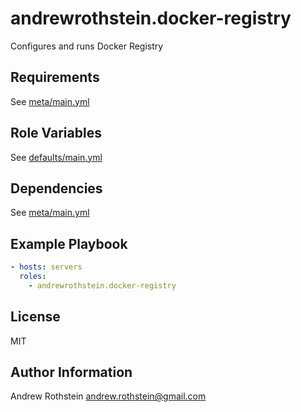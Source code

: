 andrewrothstein.docker-registry
===============================

Configures and runs Docker Registry

Requirements
------------
See [meta/main.yml](meta/main.yml)


Role Variables
--------------

See [defaults/main.yml](defaults/main.yml)

Dependencies
------------

See [meta/main.yml](meta/main.yml)

Example Playbook
----------------

```yml
- hosts: servers
  roles:
    - andrewrothstein.docker-registry
```

License
-------

MIT

Author Information
------------------

Andrew Rothstein <andrew.rothstein@gmail.com>